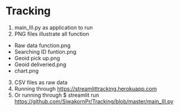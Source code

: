 # Tracking
1. main_III.py as application to run
2. PNG files illustrate all function
  - Raw data function.png
  - Searching ID funtion.png
  - Geoid pick up.png
  - Geoid deliveried.png
  - chart.png
3. CSV files as raw data
4. Running through https://streamlittracking.herokuapp.com
5. Or running through $ streamlit run https://github.com/SiwakornPr/Tracking/blob/master/main_III.py
